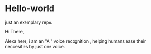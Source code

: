 # Hello-world
just an exemplary  repo.

Hi There,

Alexa here, i am an "AI" voice recognition  , helping humans ease their neccesities by just one voice.
